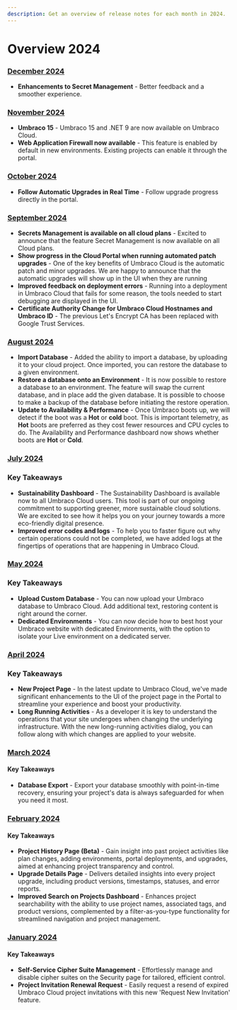 ```yaml
---
description: Get an overview of release notes for each month in 2024.
---
```


# Overview 2024

### [December 2024](2024-12-releasenotes.md)
* **Enhancements to Secret Management** - Better feedback and a smoother experience.

### [November 2024](2024-11-releasenotes.md)
* **Umbraco 15** - Umbraco 15 and .NET 9 are now available on Umbraco Cloud.
* **Web Application Firewall now available** - This feature is enabled by default in new environments. Existing projects can enable it through the portal.

### [October 2024](2024-10-releasenotes.md)
* **Follow Automatic Upgrades in Real Time** - Follow upgrade progress directly in the portal.

### [September 2024](september-2024.md)

* **Secrets Management is available on all cloud plans** - Excited to announce that the feature Secret Management is now available on all Cloud plans.
* **Show progress in the Cloud Portal when running automated patch upgrades** - One of the key benefits of Umbraco Cloud is the automatic patch and minor upgrades. We are happy to announce that the automatic upgrades will show up in the UI when they are running
* **Improved feedback on deployment errors** - Running into a deployment in Umbraco Cloud that fails for some reason, the tools needed to start debugging are displayed in the UI.&#x20;
* **Certificate Authority Change for Umbraco Cloud Hostnames and Umbraco ID** - The previous Let's Encrypt CA has been replaced with Google Trust Services.

### [August 2024](august-2024.md)

* **Import Database** - Added the ability to import a database, by uploading it to your cloud project. Once imported, you can restore the database to a given environment.
* **Restore a database onto an Environment** - It is now possible to restore a database to an environment. The feature will swap the current database, and in place add the given database. It is possible to choose to make a backup of the database before initiating the restore operation.
* **Update to Availability & Performance** - Once Umbraco boots up, we will detect if the boot was a **Hot** or **cold** boot. This is important telemetry, as **Hot** boots are preferred as they cost fewer resources and CPU cycles to do. The Availability and Performance dashboard now shows whether boots are **Hot** or **Cold**.

### [July 2024](2024-07-releasenotes.md)

### Key Takeaways

* **Sustainability Dashboard** - The Sustainability Dashboard is available now to all Umbraco Cloud users. This tool is part of our ongoing commitment to supporting greener, more sustainable cloud solutions. We are excited to see how it helps you on your journey towards a more eco-friendly digital presence.
* **Improved error codes and logs** - To help you to faster figure out why certain operations could not be completed, we have added logs at the fingertips of operations that are happening in Umbraco Cloud.

### [May 2024](2024-05-releasenotes.md)

### Key Takeaways

* **Upload Custom Database** - You can now upload your Umbraco database to Umbraco Cloud. Add additional text, restoring content is right around the corner.
* **Dedicated Environments** - You can now decide how to best host your Umbraco website with dedicated Environments, with the option to isolate your Live environment on a dedicated server.

### [April 2024](2024-04-releasenotes.md)

### Key Takeaways

* **New Project Page** - In the latest update to Umbraco Cloud, we've made significant enhancements to the UI of the project page in the Portal to streamline your experience and boost your productivity.
* **Long Running Activities** - As a developer it is key to understand the operations that your site undergoes when changing the underlying infrastructure. With the new long-running activities dialog, you can follow along with which changes are applied to your website.

### [March 2024](2024-03-releasenotes.md)

#### Key Takeaways

* **Database Export** - Export your database smoothly with point-in-time recovery, ensuring your project's data is always safeguarded for when you need it most.

### [February 2024](2024-02-releasenotes.md)

#### Key Takeaways

* **Project History Page (Beta)** - Gain insight into past project activities like plan changes, adding environments, portal deployments, and upgrades, aimed at enhancing project transparency and control.
* **Upgrade Details Page** - Delivers detailed insights into every project upgrade, including product versions, timestamps, statuses, and error reports.
* **Improved Search on Projects Dashboard** - Enhances project searchability with the ability to use project names, associated tags, and product versions, complemented by a filter-as-you-type functionality for streamlined navigation and project management.

### [January 2024](2024-01-releasenotes.md)

#### Key Takeaways

* **Self-Service Cipher Suite Management** - Effortlessly manage and disable cipher suites on the Security page for tailored, efficient control.
* **Project Invitation Renewal Request** - Easily request a resend of expired Umbraco Cloud project invitations with this new 'Request New Invitation' feature.
